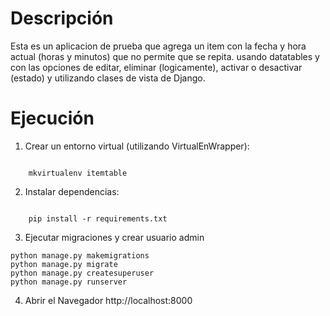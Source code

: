 # Descripción

Esta es un aplicacion de prueba que agrega un item con la fecha y hora actual (horas y minutos)
que no permite que se repita. usando datatables y con las opciones de editar, eliminar (logicamente),
activar o desactivar (estado) y utilizando clases de vista de Django.

# Ejecución

1. Crear un entorno virtual (utilizando VirtualEnWrapper):

<code>
    mkvirtualenv itemtable
</code>

2. Instalar dependencias:

<code>
    pip install -r requirements.txt
</code>

3. Ejecutar migraciones y crear usuario admin

```
python manage.py makemigrations
python manage.py migrate
python manage.py createsuperuser
python manage.py runserver
```

4. Abrir el Navegador http://localhost:8000
